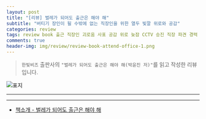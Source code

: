 ```yaml
---  
layout: post  
title: "[리뷰] 벌레가 되어도 출근은 해야 해"  
subtitle: "버티기 장인이 될 수밖에 없는 직장인을 위한 열두 빛깔 위로와 공감"  
categories: review  
tags: review book 출근 직장인 괴로움 사표 공감 위로 늦잠 CCTV 승진 직장 파견 경력 학력 투자 갑질 부품 부고 철학   
comments: true  
header-img: img/review/review-book-attend-office-1.png
---  
```

  
> `한빛비즈` 출판사의 `"벌레가 되어도 출근은 해야 해(박윤진 저)"`를 읽고 작성한 리뷰입니다.  

![표지](https://theorydb.github.io/assets/img/review/review-book-attend-office-1.png)  

---

> 


---

* [책소개 - 벌레가 되어도 출근은 해야 해](http://www.yes24.com/Product/Goods/108890710)
